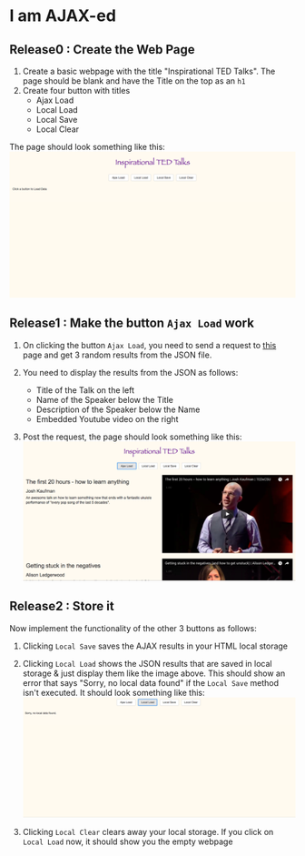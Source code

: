 # I am AJAX-ed


## Release0 : Create the Web Page

1) Create a basic webpage with the title "Inspirational TED Talks". The page should be blank and have the Title on the top as an `h1`
2) Create four button with titles
    - Ajax Load
    - Local Load
    - Local Save
    - Local Clear

The page should look something like this: 
![Default Page](images/Demo.png)

## Release1 : Make the button `Ajax Load` work

1) On clicking the button `Ajax Load`, you need to send a request to [this](data/tedTalks.json) page and get 3 random results from the JSON file. 
2) You need to display the results from the JSON as follows: 
    - Title of the Talk on the left
    - Name of the Speaker below the Title
    - Description of the Speaker below the Name
    - Embedded Youtube video on the right

3) Post the request, the page should look something like this: 
![AJAX Load](images/demo1.png)

## Release2 : Store it
Now implement the functionality of the other 3 buttons as follows: 

1) Clicking `Local Save` saves the AJAX results in your HTML local storage

2) Clicking `Local Load` shows the JSON results that are saved in local storage & just display them like the image above. This should show an error that says "Sorry, no local data found" if the `Local Save` method isn't executed.
It should look something like this: 
![No Local Storage](images/demo2.png)

3) Clicking `Local Clear` clears away your local storage. If you click on `Local Load` now, it should show you the empty webpage


